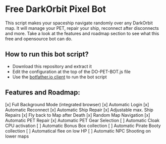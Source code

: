 # Free DarkOrbit Pixel Bot

This script makes your spaceship navigate randomly over any DarkOrbit map.
It will manage your PET, repair your ship, reconnect after disconnects and more.
Take a look at the features and roadmap section to see what this free and opensource bot can do.

## How to run this bot script?

- Download this repository and extract it
- Edit the configuration at the top of the DO-PET-BOT.js file
- Use the [botfather.io client](https://botfather.io/downloads) to run the bot script

## Features and Roadmap:

[x] Full Background Mode (integrated browser)
[x] Automatic Login
[x] Automatic Reconnect
[x] Automatic Ship Repair
[x] Adjustable max. Ship Repairs
[x] Fly back to Map after Death
[x] Random Map Navigation
[x] Automatic PET Repair
[x] Automatic PET Gear Selection
[ ] Automatic Cloak CPU activation
[ ] Automatic Bonus Box collection
[ ] Automatic Pirate Booty collection
[ ] Automatical flee on low HP
[ ] Automatic NPC Shooting on lower maps